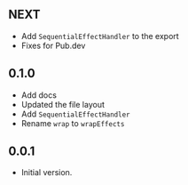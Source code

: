 ## NEXT

- Add `SequentialEffectHandler` to the export
- Fixes for Pub.dev

## 0.1.0

- Add docs
- Updated the file layout
- Add `SequentialEffectHandler`
- Rename `wrap` to `wrapEffects`

## 0.0.1

- Initial version.
